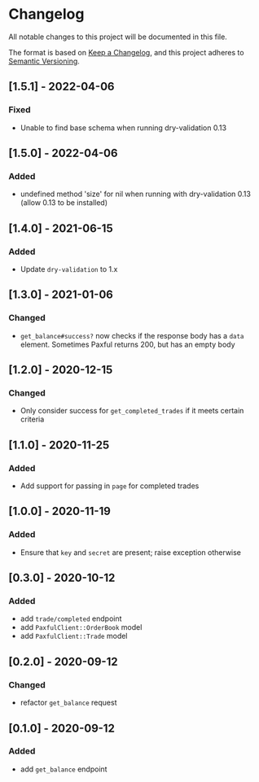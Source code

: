 # Changelog
All notable changes to this project will be documented in this file.

The format is based on [Keep a Changelog](https://keepachangelog.com/en/1.0.0/),
and this project adheres to [Semantic Versioning](https://semver.org/spec/v2.0.0.html).

## [1.5.1] - 2022-04-06
### Fixed
- Unable to find base schema when running dry-validation 0.13

## [1.5.0] - 2022-04-06
### Added
- undefined method 'size' for nil when  running with dry-validation 0.13 (allow 0.13 to be installed)

## [1.4.0] - 2021-06-15
### Added
- Update `dry-validation` to 1.x

## [1.3.0] - 2021-01-06
### Changed
- `get_balance#success?` now checks if the response body has a `data` element. Sometimes Paxful returns 200, but has an empty body

## [1.2.0] - 2020-12-15
### Changed
- Only consider success for `get_completed_trades` if it meets certain criteria

## [1.1.0] - 2020-11-25
### Added
- Add support for passing in `page` for completed trades

## [1.0.0] - 2020-11-19
### Added
- Ensure that `key` and `secret` are present; raise exception otherwise

## [0.3.0] - 2020-10-12
### Added
- add `trade/completed` endpoint
- add `PaxfulClient::OrderBook` model
- add `PaxfulClient::Trade` model

## [0.2.0] - 2020-09-12
### Changed
- refactor `get_balance` request

## [0.1.0] - 2020-09-12
### Added
- add `get_balance` endpoint
